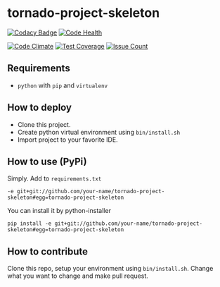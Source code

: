 # tornado-project-skeleton

[![Codacy Badge](https://api.codacy.com/project/badge/grade/6f762df8132e478c9934ec0a2be595d8)](https://www.codacy.com/app/pasuder/tornado-project-skeleton)
[![Code Health](https://landscape.io/github/pasuder/tornado-project-skeleton/master/landscape.svg?style=flat)](https://landscape.io/github/pasuder/tornado-project-skeleton/master)

[![Code Climate](https://codeclimate.com/github/pasuder/tornado-project-skeleton/badges/gpa.svg)](https://codeclimate.com/github/pasuder/tornado-project-skeleton)
[![Test Coverage](https://codeclimate.com/github/pasuder/tornado-project-skeleton/badges/coverage.svg)](https://codeclimate.com/github/pasuder/tornado-project-skeleton/coverage)
[![Issue Count](https://codeclimate.com/github/pasuder/tornado-project-skeleton/badges/issue_count.svg)](https://codeclimate.com/github/pasuder/tornado-project-skeleton)

## Requirements

* `python` with `pip` and `virtualenv`

## How to deploy

* Clone this project.
* Create python virtual environment using `bin/install.sh`
* Import project to your favorite IDE.

## How to use (PyPi)

Simply. Add to `requirements.txt`

    -e git+git://github.com/your-name/tornado-project-skeleton#egg=tornado-project-skeleton

You can install it by python-installer

    pip install -e git+git://github.com/your-name/tornado-project-skeleton#egg=tornado-project-skeleton

## How to contribute

Clone this repo, setup your environment using `bin/install.sh`. Change what you want to change and make pull request.
